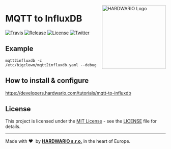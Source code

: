 <a href="https://www.hardwario.com/"><img src="https://www.hardwario.com/ci/assets/hw-logo.svg" width="200" alt="HARDWARIO Logo" align="right"></a>

# MQTT to InfluxDB

[![Travis](https://img.shields.io/travis/bigclownlabs/bch-mqtt2influxdb/master.svg)](https://travis-ci.org/bigclownlabs/bch-mqtt2influxdb)
[![Release](https://img.shields.io/github/release/bigclownlabs/bch-mqtt2influxdb.svg)](https://github.com/bigclownlabs/bch-mqtt2influxdb/releases)
[![License](https://img.shields.io/github/license/bigclownlabs/bch-mqtt2influxdb.svg)](https://github.com/bigclownlabs/bch-mqtt2influxdb/blob/master/LICENSE)
[![Twitter](https://img.shields.io/twitter/follow/hardwario_en.svg?style=social&label=Follow)](https://twitter.com/hardwario_en)


## Example

```
mqtt2influxdb -c /etc/bigclown/mqtt2influxdb.yaml --debug
```

## How to install & configure

https://developers.hardwario.com/tutorials/mqtt-to-influxdb

## License

This project is licensed under the [MIT License](https://opensource.org/licenses/MIT/) - see the [LICENSE](LICENSE) file for details.

---

Made with &#x2764;&nbsp; by [**HARDWARIO s.r.o.**](https://www.hardwario.com/) in the heart of Europe.
